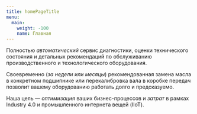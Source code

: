```yaml
---
title: homePageTitle
menu:
  main:
    weight: -100
    name: Главная
---
```


Полностью *автоматический* сервис диагностики, оценки технического состояния и детальных рекомендаций по обслуживанию производственного и технологического оборудования.

Своевременно (*за недели или месяцы*) рекомендованная замена масла в конкретном подшипнике или перекалибровка вала в коробке передач позволит вашему оборудованию работать долго и предсказуемо.

Наша цель — *оптимизация* ваших бизнес-процессов и *затрат* в рамках Industry 4.0 и промышленного интернета вещей (IIoT).
